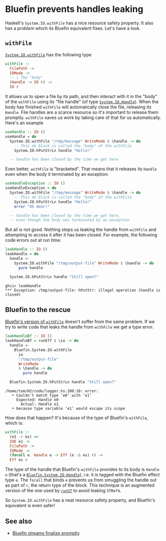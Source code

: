 # Bluefin prevents handles leaking

Haskell's `System.IO.withFile` has a nice resource safety property.
It also has a problem which its Bluefin equivalent fixes.  Let's have
a look.

## `withFile`

[`System.IO.withFile`](https://hackage.haskell.org/package/base-4.20.0.1/docs/System-IO.html#v:withFile)
has the following type

```.hs
withFile ::
  FilePath ->
  IOMode ->
  -- | The "body"
  (Handle -> IO r) ->
  IO r
```

It allows us to open a file by its path, and then interact with it in
the "body" of the `withFile` using its "file handle" (of type
[`System.IO.Handle`](https://hackage.haskell.org/package/base-4.20.0.1/docs/System-IO.html#t:Handle)). When
the body has finished `withFile` will automatically close the file,
releasing its `Handle`.  File handles are a scarce resource so it's
important to release them promptly.  `withFile` saves us work by
taking care of that for us automatically.  Here's an example

```.hs
useHandle :: IO ()
useHandle = do
  System.IO.withFile "/tmp/message" WriteMode $ \handle -> do
    -- This do block is called the "body" of the withFile
    System.IO.hPutStrLn handle "Hello!"

  -- handle has been closed by the time we get here
```

Even better, `withFile` is "bracketed".  That means that it releases
its `Handle` even when the body it terminated by an exception:

```.hs
useHandleException :: IO ()
useHandleException = do
  System.IO.withFile "/tmp/message" WriteMode $ \handle -> do
    -- This do block is called the "body" of the withFile
    System.IO.hPutStrLn handle "Hello!"
    error "Oh dear!"

  -- handle has been closed by the time we get here,
  -- even though the body was terminated by an exception
```

But all is not good.  Nothing stops us leaking the handle from
`withFile` and attempting to access it after it has been closed.  For
example, the following code errors out at run time:

```.hs
leakHandle :: IO ()
leakHandle = do
  handle <-
    System.IO.withFile "/tmp/output-file" WriteMode $ \handle -> do
      pure handle

  System.IO.hPutStrLn handle "Still open?"
```

```
ghci> leakHandle
*** Exception: /tmp/output-file: hPutStr: illegal operation (handle is closed)
```

## Bluefin to the rescue

[Bluefin's version of
`withFile`](https://hackage.haskell.org/package/bluefin-0.0.10.0/docs/Bluefin-System-IO.html#v:withFile)
doesn't suffer from the same problem.  If we try to write code that
leaks the handle from `withFile` we get a type error.

```.hs
leakHandleBf :: IO ()
leakHandleBf = runEff $ \io -> do
  handle <-
    Bluefin.System.IO.withFile
      io
      "/tmp/output-file"
      WriteMode
      $ \handle -> do
        pure handle

  Bluefin.System.IO.hPutStrLn handle "Still open?"
```

```
/home/tom/H2/code/logger.hs:208:10: error:
   • Couldn't match type ‘e0’ with ‘e1’
     Expected: Handle e0
       Actual: Handle e1
   • because type variable ‘e1’ would escape its scope
```

How does that happen?  It's because of the type of Bluefin's
`withFile`, which is:

```.hs
withFile ::
  (e1 :> es) =>
  IOE e1 ->
  FilePath ->
  IOMode ->
  (forall e. Handle e -> Eff (e :& es) r) ->
  Eff es r
```

The type of the handle that Bluefin's `withFile` provides to its body
is `Handle e` (that's a
[`Bluefin.System.IO.Handle`](https://hackage.haskell.org/package/bluefin-0.0.10.0/docs/Bluefin-System-IO.html#t:Handle)),
i.e. it is tagged with the Bluefin effect type `e`. The `forall` that
binds `e` prevents us from smuggling the handle out as part of `r`,
the return type of the block.  This technique is an augmented version
of the one used by
[`runST`](https://www.stackage.org/haddock/lts-22.39/base-4.18.2.1/Control-Monad-ST.html#v:runST)
to avoid leaking `STRef`s.

So `System.IO.withFile` has a neat resource safety property, and
Bluefin's equivalent is even safer!

## See also

* [Bluefin streams finalize
  promptly](../bluefin-streams-finalize-promptly/)
